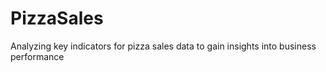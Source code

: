 # PizzaSales
Analyzing key indicators for pizza sales data to gain insights into business performance
